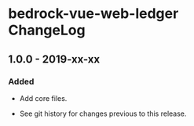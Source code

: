 # bedrock-vue-web-ledger ChangeLog

## 1.0.0 - 2019-xx-xx

### Added
- Add core files.

- See git history for changes previous to this release.

